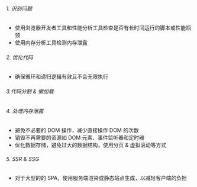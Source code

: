 ###### 1. 识别问题

- 使用浏览器开发者工具和性能分析工具检查是否有长时间运行的脚本或性能瓶颈
- 使用内存分析工具检测内存泄露

###### 2. 优化代码

- 确保循环和递归逻辑有效且不会无限执行

###### 3.代码分割 & 懒加载

###### 4. 处理内存泄露

- 避免不必要的 DOM 操作，减少直接操作 DOM 的次数
- 销毁不再需要的资源如 DOM 元素、事件监听器和定时器
- 优化数据存储，避免过大的数据结构，使用分页 & 虚拟滚动等方式

###### 5. SSR & SSG

- 对于大型的的 SPA，使用服务端渲染或静态站点生成，以减轻客户端的负担
